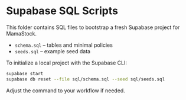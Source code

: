 # Supabase SQL Scripts

This folder contains SQL files to bootstrap a fresh Supabase project for MamaStock.

- `schema.sql` – tables and minimal policies
- `seeds.sql`  – example seed data

To initialize a local project with the Supabase CLI:

```bash
supabase start
supabase db reset --file sql/schema.sql --seed sql/seeds.sql
```

Adjust the command to your workflow if needed.
